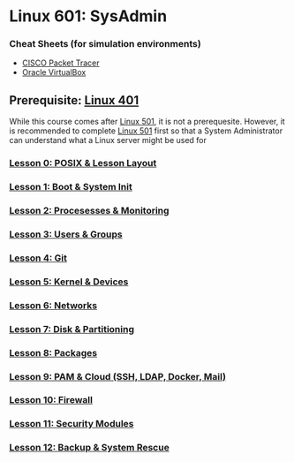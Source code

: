 # Linux 601: SysAdmin

### Cheat Sheets (for simulation environments)

- [CISCO Packet Tracer](https://github.com/inkVerb/vip/blob/master/Cheat-Sheets/Packet-Tracer.md)
- [Oracle VirtualBox](https://github.com/inkVerb/vip/blob/master/Cheat-Sheets/VirtualBox.md)

## Prerequisite: [Linux 401](https://github.com/inkVerb/VIP/tree/master/401)

While this course comes after [Linux 501](https://github.com/inkVerb/VIP/tree/master/501), it is not a prerequesite. However, it is recommended to complete [Linux 501](https://github.com/inkVerb/VIP/tree/master/501) first so that a System Administrator can understand what a Linux server might be used for

### [Lesson 0: POSIX & Lesson Layout](https://github.com/inkVerb/vip/blob/master/601/Lesson-00.md)

### [Lesson 1: Boot & System Init](https://github.com/inkVerb/vip/blob/master/601/Lesson-01.md)

### [Lesson 2: Procesesses & Monitoring](https://github.com/inkVerb/vip/blob/master/601/Lesson-02.md)

### [Lesson 3: Users & Groups](https://github.com/inkVerb/vip/blob/master/601/Lesson-03.md)

### [Lesson 4: Git](https://github.com/inkVerb/vip/blob/master/601/Lesson-04.md)

### [Lesson 5: Kernel & Devices](https://github.com/inkVerb/vip/blob/master/601/Lesson-05.md)

### [Lesson 6: Networks](https://github.com/inkVerb/vip/blob/master/601/Lesson-06.md)

### [Lesson 7: Disk & Partitioning](https://github.com/inkVerb/vip/blob/master/601/Lesson-07.md)

### [Lesson 8: Packages](https://github.com/inkVerb/vip/blob/master/601/Lesson-08.md)

### [Lesson 9: PAM & Cloud (SSH, LDAP, Docker, Mail)](https://github.com/inkVerb/vip/blob/master/601/Lesson-09.md)

### [Lesson 10: Firewall](https://github.com/inkVerb/vip/blob/master/601/Lesson-10.md)

### [Lesson 11: Security Modules](https://github.com/inkVerb/vip/blob/master/601/Lesson-11.md)

### [Lesson 12: Backup & System Rescue](https://github.com/inkVerb/vip/blob/master/601/Lesson-12.md)
